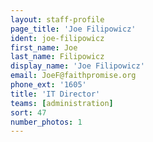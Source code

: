 ```yaml
---
layout: staff-profile
page_title: 'Joe Filipowicz'
ident: joe-filipowicz
first_name: Joe
last_name: Filipowicz
display_name: 'Joe Filipowicz'
email: JoeF@faithpromise.org
phone_ext: '1605'
title: 'IT Director'
teams: [administration]
sort: 47
number_photos: 1
---
```


